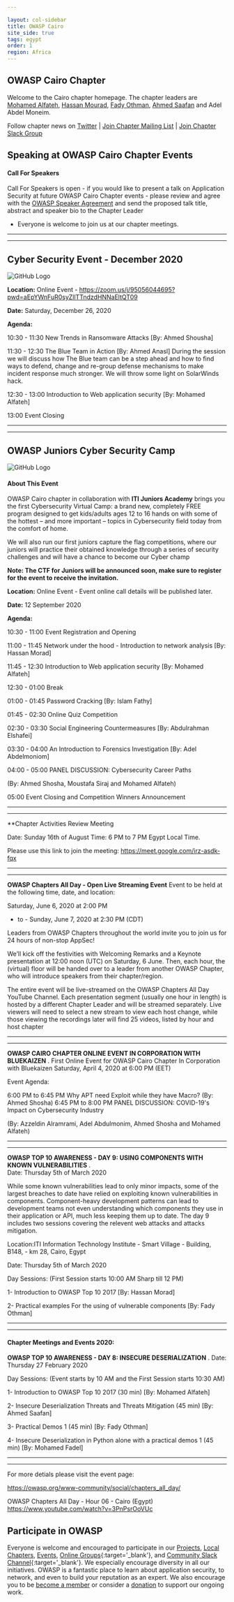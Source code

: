 ```yaml
---

layout: col-sidebar
title: OWASP Cairo
site_side: true
tags: egypt
order: 1
region: Africa
---
```



OWASP Cairo Chapter
-------------
Welcome to the Cairo chapter homepage. The chapter leaders are <a href="mailto:mohamed.alfateh@owasp.org">Mohamed Alfateh</a>, <a href="mailto:hassan.mourad@owasp.org">Hassan Mourad</a>, <a href="mailto:fady.othman@owasp.org">Fady Othman</a>, <a href="mailto:ahmed.saafan@owasp.org">Ahmed Saafan</a> and Adel Abdel Moneim.

Follow chapter news on [Twitter](https://twitter.com/owaspegypt) | [Join Chapter Mailing List](https://groups.google.com/a/owasp.org/forum/?pli=1#!forum/cairo-chapter) | [Join Chapter Slack Group](https://join.slack.com/share/zt-gntsswme-84zLLkdmcEdUvKPnYc~UUA)

Speaking at OWASP Cairo Chapter Events
---------------------------------------

#### Call For Speakers

Call For Speakers is open - if you would like to present a talk on Application Security at future OWASP Cairo Chapter events - please review and agree with the [OWASP Speaker Agreement](Speaker_Agreement "wikilink") and send the proposed talk title, abstract and speaker bio to the Chapter Leader 
- Everyone is welcome to join us at our chapter meetings.


-------------------------------------------------------------------------------------------------------------------------------------------------------------------
-------------------------------------------------------------------------------------------------------------------------------------------------------------------


Cyber Security Event - December 2020
---------------------------------------
![GitHub Logo](/assets/images/logoITI.jpg)

**Location:**
Online Event - https://zoom.us/j/95056044695?pwd=aEpYWnFuR0syZllTTndzdHNNaEltQT09

**Date:**
Saturday, December 26, 2020

**Agenda:**

10:30 - 11:30 New Trends in Ransomware Attacks [By: Ahmed Shousha] 

11:30 - 12:30 The Blue Team in Action [By: Ahmed Anasl]
During the session we will discuss how The Blue team can be a step ahead and how to find ways to defend, change and re-group defense mechanisms to make incident response much stronger. We will throw some light on SolarWinds hack.

12:30 - 13:00 Introduction to Web application security [By:  Mohamed Alfateh]

13:00 Event Closing


-------------------------------------------------------------------------------------------------------------------------------------------------------------------
-------------------------------------------------------------------------------------------------------------------------------------------------------------------

OWASP Juniors Cyber Security Camp
---------------------------------------
![GitHub Logo](/assets/images/OWASP_ITI_Juniors.png)
#### About This Event

OWASP Cairo chapter in collaboration with **ITI Juniors Academy** brings you the first Cybersecurity Virtual Camp: a brand new, completely FREE program designed to get kids/adults ages 12 to 16 hands on with some of the hottest – and more important – topics in Cybersecurity field today from the comfort of home.

We will also run our first juniors capture the flag competitions, where our juniors will practice their obtained knowledge through a series of security challenges and will have a chance to become our Cyber champ


**Note: The CTF for Juniors will be announced soon, make sure to register for the event to receive the invitation.**

**Location:**
Online Event - Event online call details will be published later.

**Date:**
12 September 2020 

**Agenda:**

10:30 - 11:00 Event Registration and Opening

11:00 - 11:45 Network under the hood - Introduction to network analysis [By:  Hassan Morad]

11:45 - 12:30 Introduction to Web application security [By:  Mohamed Alfateh]

12:30 - 01:00 Break

01:00 - 01:45 Password Cracking [By:  Islam Fathy]

01:45 - 02:30 Online Quiz Competition

02:30 - 03:30 Social Engineering Countermeasures [By:  Abdulrahman Elshafei]

03:30 - 04:00 An Introduction to Forensics Investigation [By:  Adel Abdelmoniom]

04:00 - 05:00 PANEL DISCUSSION: Cybersecurity Career Paths

(By: Ahmed Shosha, Moustafa Siraj and Mohamed Alfateh)

05:00 Event Closing and Competition Winners Announcement


-------------------------------------------------------------------------------------------------------------------------------------------------------------------
-------------------------------------------------------------------------------------------------------------------------------------------------------------------



**Chapter Activities Review Meeting 

Date: Sunday 16th of August 
Time: 6 PM to 7 PM Egypt Local Time. 

Please use this link to join the meeting:
https://meet.google.com/irz-asdk-fqx


-------------------------------------------------------------------------------------------------------------------------------------------------------------------
-------------------------------------------------------------------------------------------------------------------------------------------------------------------


**OWASP Chapters All Day - Open Live Streaming Event**
Event to be held at the following time, date, and location:

Saturday, June 6, 2020 at 2:00 PM 
- to -
Sunday, June 7, 2020 at 2:30 PM (CDT)

Leaders from OWASP Chapters throughout the world invite you to join us for 24 hours of non-stop AppSec!

We’ll kick off the festivities with Welcoming Remarks and a Keynote presentation at 12:00 noon (UTC) on Saturday, 6 June. Then, each hour, the (virtual) floor will be handed over to a leader from another OWASP Chapter, who will introduce speakers from their chapter/region.

The entire event will be live-streamed on the OWASP Chapters All Day YouTube Channel. Each presentation segment (usually one hour in length) is hosted by a different Chapter Leader and will be streamed separately. Live viewers will need to select a new stream to view each host change, while those viewing the recordings later will find 25 videos, listed by hour and host chapter 

-------------------------------------------------------------------------------------------------------------------------------------------------------------------
-------------------------------------------------------------------------------------------------------------------------------------------------------------------

**OWASP CAIRO CHAPTER ONLINE EVENT IN CORPORATION WITH BLUEKAIZEN**
.
First Online Event for OWASP Cairo Chapter In Corporation with Bluekaizen
Saturday, April 4, 2020 at 6:00 PM (EET)

Event Agenda: 

6:00 PM to 6:45 PM Why APT need Exploit while they have Macro? (By: Ahmed Shosha)
6:45 PM to 8:00 PM PANEL DISCUSSION: COVID-19's Impact on Cybersecurity Industry

(By: Azzeldin Alramrami, Adel Abdulmonim, Ahmed Shosha and Mohamed Alfateh)

-------------------------------------------------------------------------------------------------------------------------------------------------------------------
-------------------------------------------------------------------------------------------------------------------------------------------------------------------
**OWASP TOP 10 AWARENESS - DAY 9: USING COMPONENTS WITH KNOWN VULNERABILITIES**
.	
Date: Thursday 5th of March 2020

While some known vulnerabilities lead to only minor impacts, some of the largest breaches to date have relied on exploiting known vulnerabilities in components. Component-heavy development patterns can lead to development teams not even understanding which components they use in their application or API, much less keeping them up to date. The day 9 includes two sessions covering the relevent web attacks and attacks mitigation. 

Location:ITI Information Technology Institute - Smart Village - Building, B148, - km 28, Cairo, Egypt

Date: Thursday 5th of March 2020

Day Sessions: (First Session starts 10:00 AM Sharp till 12 PM)

1- Introduction to OWASP Top 10 2017  [By: Hassan Morad]

2- Practical examples For the using of vulnerable components [By: Fady Othman]

-------------------------------------------------------------------------------------------------------------------------------------------------------------------
-------------------------------------------------------------------------------------------------------------------------------------------------------------------



#### Chapter Meetings and Events 2020:

**OWASP TOP 10 AWARENESS - DAY 8: INSECURE DESERIALIZATION**
.
Date: Thursday 27 February 2020

Day Sessions: (Event starts by 10 AM and the First Session starts 10:30 AM)

1- Introduction to OWASP Top 10 2017 (30 min) [By: Mohamed Alfateh]

2- Insecure Deserialization Threats and Threats Mitigation (45 min) [By: Ahmed Saafan]

3- Practical Demos 1 (45 min) [By: Fady Othman]

4- Insecure Deserialization in Python alone with a practical demos 1 (45 min) [By: Mohamed Fadel]


-------------------------------------------------------------------------------------------------------------------------------------------------------------------
-------------------------------------------------------------------------------------------------------------------------------------------------------------------



For more detials please visit the event page:

https://owasp.org/www-community/social/chapters_all_day/

OWASP Chapters All Day - Hour 06 - Cairo (Egypt)
https://www.youtube.com/watch?v=3PnPsrOoVUc

## Participate in OWASP 
Everyone is welcome and encouraged to participate in our [Projects](/projects), [Local Chapters](/chapters), [Events](/events), [Online Groups](https://groups.google.com/a/owasp.com/){:target='_blank'}, and [Community Slack Channel](https://owasp.slack.com/){:target='_blank'}. We especially encourage diversity in all our initiatives. OWASP is a fantastic place to learn about application security, to network, and even to build your reputation as an expert. We also encourage you to be [become a member](/membership) or consider a [donation](/donate) to support our ongoing work.



